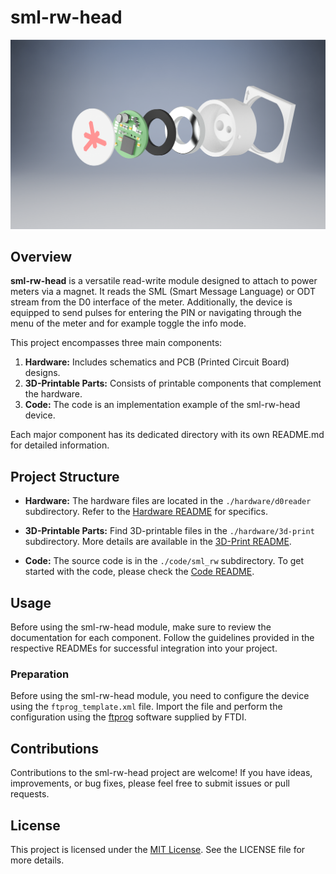 # sml-rw-head
![explosion](./hardware/d0reader/images/explosion1.png)
## Overview

**sml-rw-head** is a versatile read-write module designed to attach to power meters via a magnet.
It reads the SML (Smart Message Language) or ODT stream from the D0 interface of the meter.
Additionally, the device is equipped to send pulses for entering the PIN or navigating through the menu of the meter
and for example toggle the info mode.

This project encompasses three main components:

1. **Hardware:** Includes schematics and PCB (Printed Circuit Board) designs.
2. **3D-Printable Parts:** Consists of printable components that complement the hardware.
3. **Code:** The code is an implementation example
of the sml-rw-head device.

Each major component has its dedicated directory with its own README.md for detailed information.

## Project Structure

- **Hardware:** The hardware files are located in the `./hardware/d0reader` subdirectory. Refer to the [Hardware README](./hardware/d0reader/README.md) for specifics.

- **3D-Printable Parts:** Find 3D-printable files in the `./hardware/3d-print` subdirectory. More details are available in the [3D-Print README](./hardware/3d-print/README.md).

- **Code:** The source code is in the `./code/sml_rw` subdirectory. To get started with the code, please check the [Code README](./code/sml_rw/README.md).

## Usage

Before using the sml-rw-head module, make sure to review the documentation for each component. Follow the guidelines provided in the respective READMEs for successful integration into your project.

### Preparation
Before using the sml-rw-head module, you need to configure the device using the `ftprog_template.xml` file. Import the file and perform the configuration using the [ftprog](https://ftdichip.com/utilities/) software supplied by FTDI.


## Contributions

Contributions to the sml-rw-head project are welcome! If you have ideas, improvements, or bug fixes, please feel free to submit issues or pull requests.

## License

This project is licensed under the [MIT License](LICENSE). See the LICENSE file for more details.
